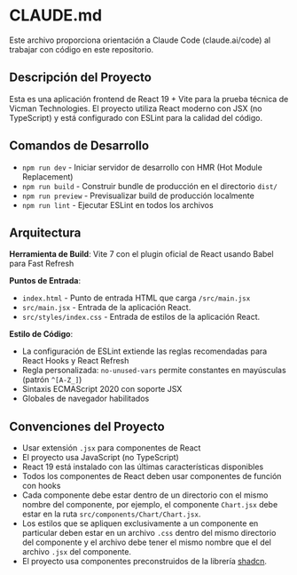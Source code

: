 # CLAUDE.md

Este archivo proporciona orientación a Claude Code (claude.ai/code) al trabajar con código en este repositorio.

## Descripción del Proyecto

Esta es una aplicación frontend de React 19 + Vite para la prueba técnica de Vicman Technologies. El proyecto utiliza React moderno con JSX (no TypeScript) y está configurado con ESLint para la calidad del código.

## Comandos de Desarrollo

- `npm run dev` - Iniciar servidor de desarrollo con HMR (Hot Module Replacement)
- `npm run build` - Construir bundle de producción en el directorio `dist/`
- `npm run preview` - Previsualizar build de producción localmente
- `npm run lint` - Ejecutar ESLint en todos los archivos

## Arquitectura

**Herramienta de Build**: Vite 7 con el plugin oficial de React usando Babel para Fast Refresh

**Puntos de Entrada**:
- `index.html` - Punto de entrada HTML que carga `/src/main.jsx`
- `src/main.jsx` - Entrada de la aplicación React.
- `src/styles/index.css` - Entrada de estilos de la aplicación React.

**Estilo de Código**:
- La configuración de ESLint extiende las reglas recomendadas para React Hooks y React Refresh
- Regla personalizada: `no-unused-vars` permite constantes en mayúsculas (patrón `^[A-Z_]`)
- Sintaxis ECMAScript 2020 con soporte JSX
- Globales de navegador habilitados

## Convenciones del Proyecto

- Usar extensión `.jsx` para componentes de React
- El proyecto usa JavaScript (no TypeScript)
- React 19 está instalado con las últimas características disponibles
- Todos los componentes de React deben usar componentes de función con hooks
- Cada componente debe estar dentro de un directorio con el mismo nombre del componente, por ejemplo, el componente `Chart.jsx` debe estar en la ruta 
  `src/components/Chart/Chart.jsx`.
- Los estilos que se apliquen exclusivamente a un componente en particular deben estar en un archivo `.css` dentro del mismo directorio del componente y el 
  archivo debe tener el mismo nombre que el del archivo `.jsx` del componente.
- El proyecto usa componentes preconstruidos de la librería [shadcn](https://ui.shadcn.com/).
